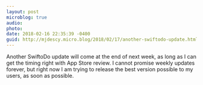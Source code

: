 ```yaml
---
layout: post
microblog: true
audio: 
photo: 
date: 2018-02-16 22:35:39 -0400
guid: http://mjdescy.micro.blog/2018/02/17/another-swiftodo-update.html
---
```

Another SwiftoDo update will come at the end of next week, as long as I can get the timing right with App Store review. I cannot promise weekly updates forever, but right now I am trying to release the best version possible to my users, as soon as possible.
